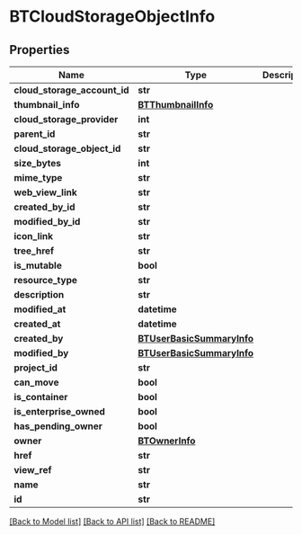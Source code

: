 # BTCloudStorageObjectInfo

## Properties
Name | Type | Description | Notes
------------ | ------------- | ------------- | -------------
**cloud_storage_account_id** | **str** |  | [optional] 
**thumbnail_info** | [**BTThumbnailInfo**](BTThumbnailInfo.md) |  | [optional] 
**cloud_storage_provider** | **int** |  | [optional] 
**parent_id** | **str** |  | [optional] 
**cloud_storage_object_id** | **str** |  | [optional] 
**size_bytes** | **int** |  | [optional] 
**mime_type** | **str** |  | [optional] 
**web_view_link** | **str** |  | [optional] 
**created_by_id** | **str** |  | [optional] 
**modified_by_id** | **str** |  | [optional] 
**icon_link** | **str** |  | [optional] 
**tree_href** | **str** |  | [optional] 
**is_mutable** | **bool** |  | [optional] 
**resource_type** | **str** |  | [optional] 
**description** | **str** |  | [optional] 
**modified_at** | **datetime** |  | [optional] 
**created_at** | **datetime** |  | [optional] 
**created_by** | [**BTUserBasicSummaryInfo**](BTUserBasicSummaryInfo.md) |  | [optional] 
**modified_by** | [**BTUserBasicSummaryInfo**](BTUserBasicSummaryInfo.md) |  | [optional] 
**project_id** | **str** |  | [optional] 
**can_move** | **bool** |  | [optional] 
**is_container** | **bool** |  | [optional] 
**is_enterprise_owned** | **bool** |  | [optional] 
**has_pending_owner** | **bool** |  | [optional] 
**owner** | [**BTOwnerInfo**](BTOwnerInfo.md) |  | [optional] 
**href** | **str** |  | [optional] 
**view_ref** | **str** |  | [optional] 
**name** | **str** |  | [optional] 
**id** | **str** |  | [optional] 

[[Back to Model list]](../README.md#documentation-for-models) [[Back to API list]](../README.md#documentation-for-api-endpoints) [[Back to README]](../README.md)



